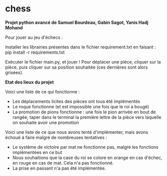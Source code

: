 # chess
**Projet python avancé de Samuel Bourdeau, Gabin Sagot, Yanis Hadj Mohand**

Pour jouer au jeu d'échecs  :

Installer les librairies présentes dans le fichier requirement.txt en faisant :
    pip install -r requirements.txt

Exécuter le fichier main.py, et jouer !
Pour déplacer une pièce, cliquer sur la pièce, puis cliquer sur sa position souhaitée (ces dernières sont alors grisées).

**Etat des lieux du projet**

Voici une liste de ce qui fonctionne :
- Les déplacements licites des pièces ont tous été implémentés
- Le roque fonctionne (et est impossible une fois que le roi a bougé)
- La promotion de pions fonctionne : une fois le pion arrivée en bout de rangée, taper dans le terminal la première lettre de la pièce vers laquelle on souhaite avoir une promotion

Voici une liste de ce que nous avons tenté d'implémenter, mais avons échoué à faire malgré de nombreuses tentatives : 

- Le système de victoire par mat ne fonctionne pas, malgré les fonctions implémentées en ce but
- Nous souhaitions que la case du roi se colore en orange en cas d'échec, en rouge en cas de mat. Cela n'a pas fonctionné. 
- La prise en passant n'a pas été implémentée. 



